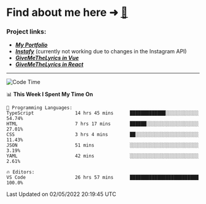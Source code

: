 # Find about me here ➜ [🧑](https://pauabella.dev)

### Project links:
- ***[My Portfolio](https://pauabella.dev)***
- ***[Instafy](https://instafy.me)*** (currently not working due to changes in the Instagram API)
- ***[GiveMeTheLyrics in Vue](https://lyrics.pauabella.dev)***
- ***[GiveMeTheLyrics in React](https://pauabella.dev/GiveMeTheLyrics)***

---
<!--START_SECTION:waka-->
![Code Time](http://img.shields.io/badge/Code%20Time-1%2C003%20hrs%2039%20mins-blue)

📊 **This Week I Spent My Time On** 

```text
💬 Programming Languages: 
TypeScript               14 hrs 45 mins      █████████████░░░░░░░░░░░░   54.74% 
HTML                     7 hrs 17 mins       ██████░░░░░░░░░░░░░░░░░░░   27.01% 
CSS                      3 hrs 4 mins        ██░░░░░░░░░░░░░░░░░░░░░░░   11.43% 
JSON                     51 mins             ░░░░░░░░░░░░░░░░░░░░░░░░░   3.19% 
YAML                     42 mins             ░░░░░░░░░░░░░░░░░░░░░░░░░   2.61%

🔥 Editors: 
VS Code                  26 hrs 57 mins      █████████████████████████   100.0%

```


 Last Updated on 02/05/2022 20:19:45 UTC
<!--END_SECTION:waka-->

